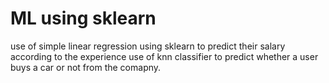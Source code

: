 # ML using sklearn
use of simple linear regression using sklearn to predict their salary according to the experience
use of knn classifier to predict whether a user buys a car or not from the comapny.
